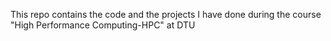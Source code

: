 This repo contains the code and the projects I have done during the course "High Performance Computing-HPC" at DTU
